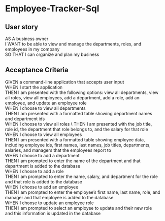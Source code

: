 # Employee-Tracker-Sql

## User story

AS A business owner \
I WANT to be able to view and manage the departments, roles, and employees in my company \
SO THAT I can organize and plan my business

## Acceptance Criteria

GIVEN a command-line application that accepts user input \
WHEN I start the application \
THEN I am presented with the following options: view all departments, view all roles, view all employees, add a department, add a role, add an employee, and update an employee role \
WHEN I choose to view all departments \
THEN I am presented with a formatted table showing department names and department ids \
WHEN I choose to view all roles \ 
THEN I am presented with the job title, role id, the department that role belongs to, and the salary for that role \
WHEN I choose to view all employees \
THEN I am presented with a formatted table showing employee data, including employee ids, first names, last names, job titles, departments, salaries, and managers that the employees report to \
WHEN I choose to add a department \
THEN I am prompted to enter the name of the department and that department is added to the database \
WHEN I choose to add a role \
THEN I am prompted to enter the name, salary, and department for the role and that role is added to the database \
WHEN I choose to add an employee \
THEN I am prompted to enter the employee’s first name, last name, role, and manager and that employee is added to the database \
WHEN I choose to update an employee role \
THEN I am prompted to select an employee to update and their new role and this information is updated in the database 
